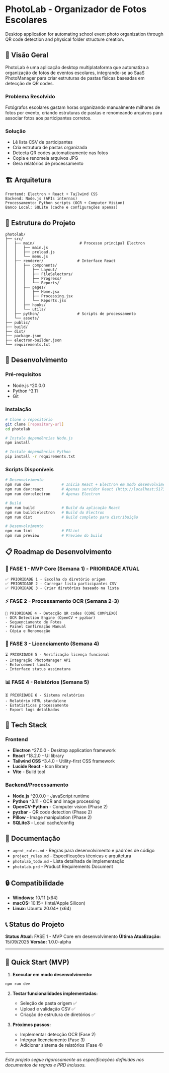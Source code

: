 # PhotoLab - Organizador de Fotos Escolares

Desktop application for automating school event photo organization through QR code detection and physical folder structure creation.

## 🎯 Visão Geral

PhotoLab é uma aplicação desktop multiplataforma que automatiza a organização de fotos de eventos escolares, integrando-se ao SaaS PhotoManager para criar estruturas de pastas físicas baseadas em detecção de QR codes.

### Problema Resolvido
Fotógrafos escolares gastam horas organizando manualmente milhares de fotos por evento, criando estruturas de pastas e renomeando arquivos para associar fotos aos participantes corretos.

### Solução
- Lê lista CSV de participantes
- Cria estrutura de pastas organizada
- Detecta QR codes automaticamente nas fotos
- Copia e renomeia arquivos JPG
- Gera relatórios de processamento

## 🏗️ Arquitetura

```
Frontend: Electron + React + Tailwind CSS
Backend: Node.js (APIs internas)
Processamento: Python scripts (OCR + Computer Vision)
Banco Local: SQLite (cache e configurações apenas)
```

## 📁 Estrutura do Projeto

```
photolab/
├── src/
│   ├── main/                    # Processo principal Electron
│   │   ├── main.js
│   │   ├── preload.js
│   │   └── menu.js
│   ├── renderer/               # Interface React
│   │   ├── components/
│   │   │   ├── Layout/
│   │   │   ├── FileSelectors/
│   │   │   ├── Progress/
│   │   │   └── Reports/
│   │   ├── pages/
│   │   │   ├── Home.jsx
│   │   │   ├── Processing.jsx
│   │   │   └── Reports.jsx
│   │   ├── hooks/
│   │   └── utils/
│   ├── python/                 # Scripts de processamento
│   └── assets/
├── public/
├── build/
├── dist/
├── package.json
├── electron-builder.json
└── requirements.txt
```

## 🚀 Desenvolvimento

### Pré-requisitos
- Node.js ^20.0.0
- Python ^3.11
- Git

### Instalação
```bash
# Clone o repositório
git clone [repository-url]
cd photolab

# Instale dependências Node.js
npm install

# Instale dependências Python
pip install -r requirements.txt
```

### Scripts Disponíveis
```bash
# Desenvolvimento
npm run dev              # Inicia React + Electron em modo desenvolvimento
npm run dev:react        # Apenas servidor React (http://localhost:5173)
npm run dev:electron     # Apenas Electron

# Build
npm run build            # Build da aplicação React
npm run build:electron   # Build do Electron
npm run dist             # Build completo para distribuição

# Desenvolvimento
npm run lint             # ESLint
npm run preview          # Preview do build
```

## 📋 Roadmap de Desenvolvimento

### 🚀 FASE 1 - MVP Core (Semana 1) - PRIORIDADE ATUAL
```
✅ PRIORIDADE 1 - Escolha do diretório origem
✅ PRIORIDADE 2 - Carregar lista participantes CSV  
✅ PRIORIDADE 3 - Criar diretórios baseado na lista
```

### ⚡ FASE 2 - Processamento OCR (Semana 2-3)
```
🔄 PRIORIDADE 4 - Detecção QR codes (CORE COMPLEXO)
- OCR Detection Engine (OpenCV + pyzbar)
- Sequenciamento de Fotos
- Painel Confirmação Manual
- Cópia e Renomeação
```

### 🔐 FASE 3 - Licenciamento (Semana 4)
```
⏳ PRIORIDADE 5 - Verificação licença funcional
- Integração PhotoManager API
- Enforcement limits
- Interface status assinatura
```

### 📊 FASE 4 - Relatórios (Semana 5)
```
⏳ PRIORIDADE 6 - Sistema relatórios
- Relatório HTML standalone
- Estatísticas processamento
- Export logs detalhados
```

## 🎨 Tech Stack

### Frontend
- **Electron** ^27.0.0 - Desktop application framework
- **React** ^18.2.0 - UI library
- **Tailwind CSS** ^3.4.0 - Utility-first CSS framework
- **Lucide React** - Icon library
- **Vite** - Build tool

### Backend/Processamento
- **Node.js** ^20.0.0 - JavaScript runtime
- **Python** ^3.11 - OCR and image processing
- **OpenCV-Python** - Computer vision (Phase 2)
- **pyzbar** - QR code detection (Phase 2)
- **Pillow** - Image manipulation (Phase 2)
- **SQLite3** - Local cache/config

## 📄 Documentação

- `agent_rules.md` - Regras para desenvolvimento e padrões de código
- `project_rules.md` - Especificações técnicas e arquitetura
- `photolab_todo.md` - Lista detalhada de implementação
- `photolab.prd` - Product Requirements Document

## 🔒 Compatibilidade

- **Windows:** 10/11 (x64)
- **macOS:** 10.15+ (Intel/Apple Silicon)  
- **Linux:** Ubuntu 20.04+ (x64)

## 📞 Status do Projeto

**Status Atual:** FASE 1 - MVP Core em desenvolvimento
**Última Atualização:** 15/09/2025
**Versão:** 1.0.0-alpha

---

## 🎯 Quick Start (MVP)

1. **Executar em modo desenvolvimento:**
```bash
npm run dev
```

2. **Testar funcionalidades implementadas:**
   - Seleção de pasta origem ✅
   - Upload e validação CSV ✅  
   - Criação de estrutura de diretórios ✅

3. **Próximos passos:**
   - Implementar detecção OCR (Fase 2)
   - Integrar licenciamento (Fase 3)
   - Adicionar sistema de relatórios (Fase 4)

---

*Este projeto segue rigorosamente as especificações definidas nos documentos de regras e PRD inclusos.*




